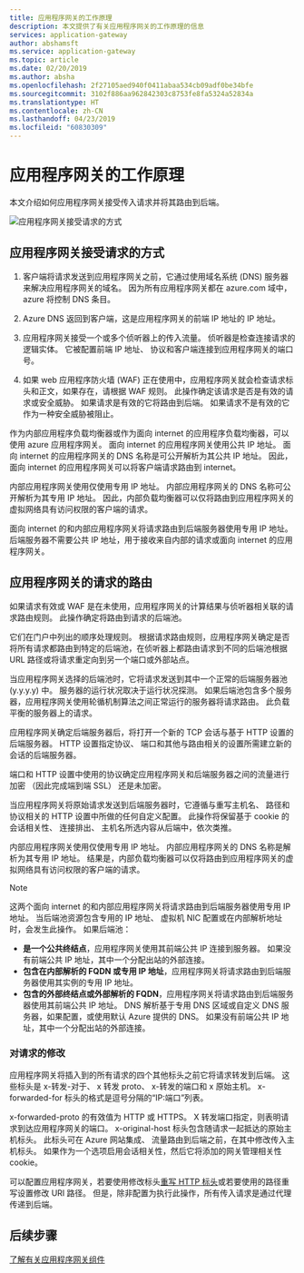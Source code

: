 ```yaml
---
title: 应用程序网关的工作原理
description: 本文提供了有关应用程序网关的工作原理的信息
services: application-gateway
author: abshamsft
ms.service: application-gateway
ms.topic: article
ms.date: 02/20/2019
ms.author: absha
ms.openlocfilehash: 2f27105aed940f0411abaa534cb09adf0be34bfe
ms.sourcegitcommit: 3102f886aa962842303c8753fe8fa5324a52834a
ms.translationtype: HT
ms.contentlocale: zh-CN
ms.lasthandoff: 04/23/2019
ms.locfileid: "60830309"
---
```

# <a name="how-an-application-gateway-works"></a>应用程序网关的工作原理

本文介绍如何应用程序网关接受传入请求并将其路由到后端。

![应用程序网关接受请求的方式](./media/how-application-gateway-works/how-application-gateway-works.png)

## <a name="how-an-application-gateway-accepts-a-request"></a>应用程序网关接受请求的方式

1. 客户端将请求发送到应用程序网关之前，它通过使用域名系统 (DNS) 服务器来解决应用程序网关的域名。 因为所有应用程序网关都在 azure.com 域中，azure 将控制 DNS 条目。

2. Azure DNS 返回到客户端，这是应用程序网关的前端 IP 地址的 IP 地址。

3. 应用程序网关接受一个或多个侦听器上的传入流量。 侦听器是检查连接请求的逻辑实体。 它被配置前端 IP 地址、 协议和客户端连接到应用程序网关的端口号。

4. 如果 web 应用程序防火墙 (WAF) 正在使用中，应用程序网关就会检查请求标头和正文，如果存在，请根据 WAF 规则。 此操作确定该请求是否是有效的请求或安全威胁。 如果请求是有效的它将路由到后端。 如果请求不是有效的它作为一种安全威胁被阻止。

作为内部应用程序负载均衡器或作为面向 internet 的应用程序负载均衡器，可以使用 azure 应用程序网关。 面向 internet 的应用程序网关使用公共 IP 地址。 面向 internet 的应用程序网关的 DNS 名称是可公开解析为其公共 IP 地址。 因此，面向 internet 的应用程序网关可以将客户端请求路由到 internet。

内部应用程序网关使用仅使用专用 IP 地址。 内部应用程序网关的 DNS 名称可公开解析为其专用 IP 地址。 因此，内部负载均衡器可以仅将路由到应用程序网关的虚拟网络具有访问权限的客户端的请求。

面向 internet 的和内部应用程序网关将请求路由到后端服务器使用专用 IP 地址。 后端服务器不需要公共 IP 地址，用于接收来自内部的请求或面向 internet 的应用程序网关。

## <a name="how-an-application-gateway-routes-a-request"></a>应用程序网关的请求的路由

如果请求有效或 WAF 是在未使用，应用程序网关的计算结果与侦听器相关联的请求路由规则。 此操作确定将路由到请求的后端池。

它们在门户中列出的顺序处理规则。 根据请求路由规则，应用程序网关确定是否将所有请求都路由到特定的后端池，在侦听器上都路由请求到不同的后端池根据 URL 路径或将请求重定向到另一个端口或外部站点。

当应用程序网关选择的后端池时，它将请求发送到其中一个正常的后端服务器池 (y.y.y.y) 中。 服务器的运行状况取决于运行状况探测。 如果后端池包含多个服务器，应用程序网关使用轮循机制算法之间正常运行的服务器将请求路由。 此负载平衡的服务器上的请求。

应用程序网关确定后端服务器后，将打开一个新的 TCP 会话与基于 HTTP 设置的后端服务器。 HTTP 设置指定协议、 端口和其他与路由相关的设置所需建立新的会话的后端服务器。

端口和 HTTP 设置中使用的协议确定应用程序网关和后端服务器之间的流量进行加密 （因此完成端到端 SSL） 还是未加密。

当应用程序网关将原始请求发送到后端服务器时，它遵循与重写主机名、 路径和协议相关的 HTTP 设置中所做的任何自定义配置。 此操作将保留基于 cookie 的会话相关性、 连接排出、 主机名所选内容从后端中，依次类推。

内部应用程序网关使用仅使用专用 IP 地址。 内部应用程序网关的 DNS 名称是解析为其专用 IP 地址。 结果是，内部负载均衡器可以仅将路由到应用程序网关的虚拟网络具有访问权限的客户端的请求。

 >[!NOTE]
 >这两个面向 internet 的和内部应用程序网关将请求路由到后端服务器使用专用 IP 地址。 当后端池资源包含专用的 IP 地址、 虚拟机 NIC 配置或在内部解析地址时，会发生此操作。 如果后端池：
> - **是一个公共终结点**，应用程序网关使用其前端公共 IP 连接到服务器。 如果没有前端公共 IP 地址，其中一个分配出站的外部连接。
> - **包含在内部解析的 FQDN 或专用 IP 地址**，应用程序网关将请求路由到后端服务器使用其实例的专用 IP 地址。
> - **包含的外部终结点或外部解析的 FQDN**，应用程序网关将请求路由到后端服务器使用其前端公共 IP 地址。 DNS 解析基于专用 DNS 区域或自定义 DNS 服务器，如果配置，或使用默认 Azure 提供的 DNS。 如果没有前端公共 IP 地址，其中一个分配出站的外部连接。

### <a name="modifications-to-the-request"></a>对请求的修改

应用程序网关将插入到的所有请求的四个其他标头之前它将请求转发到后端。 这些标头是 x-转发-对于、 x 转发 proto、 x-转发的端口和 x 原始主机。 x-forwarded-for 标头的格式是逗号分隔的“IP:端口”列表。

x-forwarded-proto 的有效值为 HTTP 或 HTTPS。 X 转发端口指定，则表明请求到达应用程序网关的端口。 x-original-host 标头包含随请求一起抵达的原始主机标头。 此标头可在 Azure 网站集成、 流量路由到后端之前，在其中修改传入主机标头。 如果作为一个选项启用会话相关性，然后它将添加的网关管理相关性 cookie。

可以配置应用程序网关，若要使用修改标头[重写 HTTP 标头](https://docs.microsoft.com/azure/application-gateway/rewrite-http-headers)或若要使用的路径重写设置修改 URI 路径。 但是，除非配置为执行此操作，所有传入请求是通过代理传递到后端。

## <a name="next-steps"></a>后续步骤

[了解有关应用程序网关组件](application-gateway-components.md)
